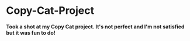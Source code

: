 # Copy-Cat-Project
**Took a shot at my Copy Cat project. It's not perfect and I'm not satisfied but it was fun to do!**